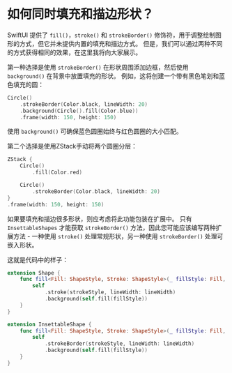 如何同时填充和描边形状？
===

SwiftUI 提供了 `fill()`，`stroke()` 和 `strokeBorder()` 修饰符，用于调整绘制图形的方式，但它并未提供内置的填充和描边方式。 但是，我们可以通过两种不同的方式获得相同的效果，在这里我将向大家展示。

第一种选择是使用 `strokeBorder()` 在形状周围添加边框，然后使用 `background()` 在背景中放置填充的形状。 例如，这将创建一个带有黑色笔划和蓝色填充的圆：


```swift
Circle()
    .strokeBorder(Color.black, lineWidth: 20)
    .background(Circle().fill(Color.blue))
    .frame(width: 150, height: 150)
```

使用 `background()` 可确保蓝色圆圈始终与红色圆圈的大小匹配。

第二个选择是使用ZStack手动将两个圆圈分层：

```swift
ZStack {
    Circle()
        .fill(Color.red)

    Circle()
        .strokeBorder(Color.black, lineWidth: 20)
}
.frame(width: 150, height: 150)
```


如果要填充和描边很多形状，则应考虑将此功能包装在扩展中。 只有 `InsettableShapes` 才能获取 `strokeBorder()` 方法，因此您可能应该编写两种扩展方法 - 一种使用 `stroke()` 处理常规形状，另一种使用 `strokeBorder()` 处理可嵌入形状。

这就是代码中的样子：

```swift
extension Shape {
    func fill<Fill: ShapeStyle, Stroke: ShapeStyle>(_ fillStyle: Fill, strokeBorder strokeStyle: Stroke, lineWidth: CGFloat = 1) -> some View {
        self
            .stroke(strokeStyle, lineWidth: lineWidth)
            .background(self.fill(fillStyle))
    }
}

extension InsettableShape {
    func fill<Fill: ShapeStyle, Stroke: ShapeStyle>(_ fillStyle: Fill, strokeBorder strokeStyle: Stroke, lineWidth: CGFloat = 1) -> some View {
        self
            .strokeBorder(strokeStyle, lineWidth: lineWidth)
            .background(self.fill(fillStyle))
    }
}
```